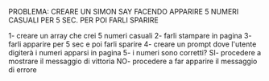 PROBLEMA: CREARE UN SIMON SAY FACENDO APPARIRE 5 NUMERI CASUALI PER 5 SEC. PER POI FARLI SPARIRE

1- creare un array che crei 5 numeri casuali
2- farli stampare in pagina
3- farli apparire per 5 sec e poi farli sparire
4- creare un prompt dove l'utente digiterà i numeri apparsi in pagina
5- i numeri sono corretti?
    SI- procedere a mostrare il messaggio di vittoria
    NO- procedere a far apparire il messaggio di errore